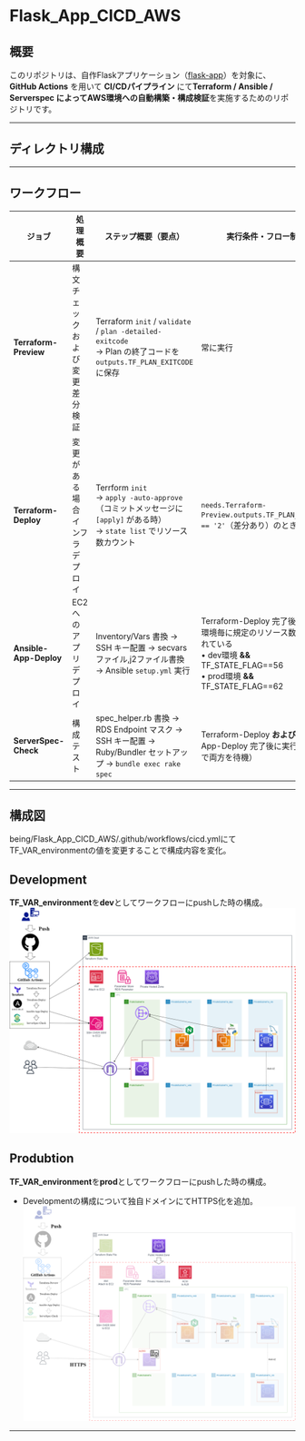 # Flask_App_CICD_AWS


## 概要

このリポジトリは、自作Flaskアプリケーション（[flask-app](https://github.com/tomi050403/flask-app)）を対象に、
**GitHub Actions** を用いて **CI/CDパイプライン** にて**Terraform / Ansible / Serverspec によってAWS環境への自動構築・構成検証**を実施するためのリポジトリです。

---

## ディレクトリ構成



---

## ワークフロー

| ジョブ | 処理概要 | ステップ概要（要点）| 実行条件・フロー制御 |
| ------ | -------- | --------------------- | -------------------- |
| **Terraform-Preview**  | 構文チェックおよび変更差分検証 | Terraform `init` / `validate` / `plan -detailed-exitcode`<br>→ Plan の終了コードを `outputs.TF_PLAN_EXITCODE` に保存 | 常に実行 |
| **Terraform-Deploy**   | 変更がある場合インフラデプロイ | Terrform `init`<br> → `apply -auto-approve`（コミットメッセージに `[apply]` がある時）<br>→ `state list` でリソース数カウント<br> | `needs.Terraform-Preview.outputs.TF_PLAN_EXITCODE == '2'`（差分あり）のとき実行 |
| **Ansible-App-Deploy** | EC2へのアプリデプロイ   | Inventory/Vars 書換 → SSH キー配置 → secvarsファイル,j2ファイル書換 → Ansible `setup.yml` 実行 | Terraform-Deploy 完了後かつ<br>環境毎に規定のリソース数が構築されている<br>• dev環境 **&&** TF\_STATE\_FLAG==56<br>• prod環境 **&&** TF\_STATE\_FLAG==62 |
| **ServerSpec-Check**   | 構成テスト | spec\_helper.rb 書換 → RDS Endpoint マスク → SSH キー配置 → Ruby/Bundler セットアップ → `bundle exec rake spec` | Terraform-Deploy **および** Ansible-App-Deploy 完了後に実行（needs で両方を待機）|

---

## 構成図
being/Flask_App_CICD_AWS/.github/workflows/cicd.ymlにてTF_VAR_environmentの値を変更することで構成内容を変化。

## Development
**TF_VAR_environment**を**dev**としてワークフローにpushした時の構成。<br>
![image](figure/figure_dev.png)  <br>
## Produbtion
**TF_VAR_environment**を**prod**としてワークフローにpushした時の構成。
- Developmentの構成について独自ドメインにてHTTPS化を追加。<br>
![image](figure/figure_add_prod.png)  <br>

---
